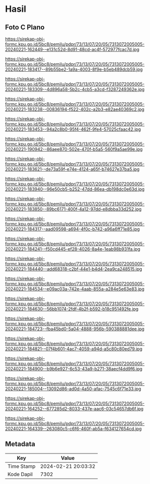 # Hasil

## Foto C Plano

https://sirekap-obj-formc.kpu.go.id/5bc8/pemilu/pdpr/73/13/07/20/05/7313072005005-20240221-162449--e131c52d-8d91-48cd-ac4f-572977fcac7d.jpg

https://sirekap-obj-formc.kpu.go.id/5bc8/pemilu/pdpr/73/13/07/20/05/7313072005005-20240221-183417--89b55be2-1a9a-4003-8f9e-b5eb489dcb59.jpg

https://sirekap-obj-formc.kpu.go.id/5bc8/pemilu/pdpr/73/13/07/20/05/7313072005005-20240221-183309--4d896a58-5b2c-4cb5-a3cd-f3287249362e.jpg

https://sirekap-obj-formc.kpu.go.id/5bc8/pemilu/pdpr/73/13/07/20/05/7313072005005-20240221-183238--00836194-f522-402c-a2b3-e82ae40369c2.jpg

https://sirekap-obj-formc.kpu.go.id/5bc8/pemilu/pdpr/73/13/07/20/05/7313072005005-20240221-183453--94a2c8b0-95f4-462f-9fe4-57025cfaac42.jpg

https://sirekap-obj-formc.kpu.go.id/5bc8/pemilu/pdpr/73/13/07/20/05/7313072005005-20240221-190942--86aee870-502e-470f-b5a5-560f9a5ae99e.jpg

https://sirekap-obj-formc.kpu.go.id/5bc8/pemilu/pdpr/73/13/07/20/05/7313072005005-20240221-183621--de73a59f-e74e-4124-a65f-b74627e37ba5.jpg

https://sirekap-obj-formc.kpu.go.id/5bc8/pemilu/pdpr/73/13/07/20/05/7313072005005-20240221-183940--96e50cb5-b252-47dd-86ea-db198dc0e63d.jpg

https://sirekap-obj-formc.kpu.go.id/5bc8/pemilu/pdpr/73/13/07/20/05/7313072005005-20240221-183850--89bc6171-400f-4a12-97dd-e8dbba33d252.jpg

https://sirekap-obj-formc.kpu.go.id/5bc8/pemilu/pdpr/73/13/07/20/05/7313072005005-20240221-184317--aad09598-a694-4f0c-b742-a96a6ff71e85.jpg

https://sirekap-obj-formc.kpu.go.id/5bc8/pemilu/pdpr/73/13/07/20/05/7313072005005-20240221-184241--f50cd445-ef28-4026-8a4e-1eab98b931fa.jpg

https://sirekap-obj-formc.kpu.go.id/5bc8/pemilu/pdpr/73/13/07/20/05/7313072005005-20240221-184440--add68318-c2bf-44e1-b4d4-2ea9ca248515.jpg

https://sirekap-obj-formc.kpu.go.id/5bc8/pemilu/pdpr/73/13/07/20/05/7313072005005-20240221-184534--e09ac03a-742e-4aab-855a-a284e5e63e83.jpg

https://sirekap-obj-formc.kpu.go.id/5bc8/pemilu/pdpr/73/13/07/20/05/7313072005005-20240221-184630--56bb1074-2fdf-4b2f-b592-b18c951492fe.jpg

https://sirekap-obj-formc.kpu.go.id/5bc8/pemilu/pdpr/73/13/07/20/05/7313072005005-20240221-184723--fba45bd0-5a04-4888-956b-590388881dee.jpg

https://sirekap-obj-formc.kpu.go.id/5bc8/pemilu/pdpr/73/13/07/20/05/7313072005005-20240221-184821--07f4b601-4ac7-4059-a94d-a5c80c80ed79.jpg

https://sirekap-obj-formc.kpu.go.id/5bc8/pemilu/pdpr/73/13/07/20/05/7313072005005-20240221-184900--b9b6e927-6c53-43a9-b271-38aecf4dd9f6.jpg

https://sirekap-obj-formc.kpu.go.id/5bc8/pemilu/pdpr/73/13/07/20/05/7313072005005-20240221-185004--13092d86-ad0d-4a50-afac-7545c6f71e33.jpg

https://sirekap-obj-formc.kpu.go.id/5bc8/pemilu/pdpr/73/13/07/20/05/7313072005005-20240221-164252--677285d2-8033-437e-aac6-03c54657db6f.jpg

https://sirekap-obj-formc.kpu.go.id/5bc8/pemilu/pdpr/73/13/07/20/05/7313072005005-20240221-164339--263080c5-c6f6-460f-ab5a-f634127654cd.jpg


## Metadata

| Key        | Value               |
| ---------- | ------------------- |
| Time Stamp | 2024-02-21 20:03:32 |
| Kode Dapil | 7302                |



